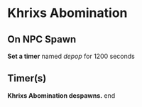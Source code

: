 # Khrixs Abomination


## On NPC Spawn

**Set a timer** named *depop* for 1200 seconds


## Timer(s)

**Khrixs Abomination despawns.**
end